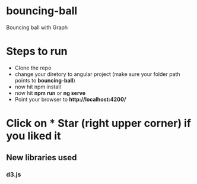 # bouncing-ball
Bouncing ball with Graph
<h1>Steps to run</h1>

<ul>
  <li>Clone the repo</li>
  <li>change your diretory to angular project (make sure your folder path points to <b>bouncing-ball</b>)</li>
  <li>now hit npm install</li>
  <li>now hit <b>npm run</b> or <b>ng serve</b></li>
  <li>Point your browser to <b>http://localhost:4200/</b></li>
</ul> 

<h1>Click on * Star (right upper corner) if you liked it</h1>


<h2>New libraries used</h2>
<h3>d3.js</h3>
